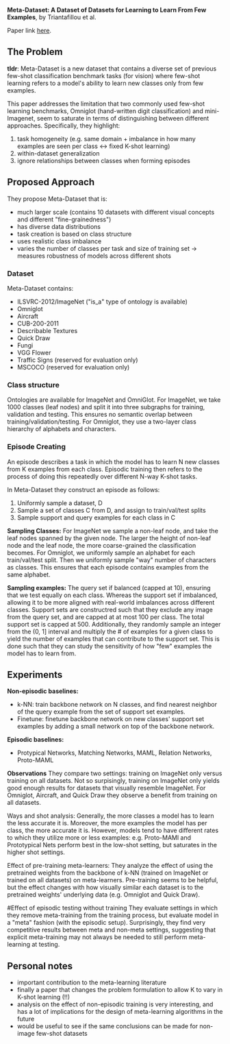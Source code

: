 **Meta-Dataset: A Dataset of Datasets for Learning to Learn From Few Examples**, by Triantafillou et al.

Paper link [here](https://arxiv.org/pdf/1903.03096.pdf).

## The Problem
**tldr**: Meta-Dataset is a new dataset that contains a diverse set of previous few-shot classification benchmark tasks (for vision) where few-shot learning refers to a model's ability to learn new classes only from few examples.

This paper addresses the limitation that two commonly used few-shot learning benchmarks, Omniglot (hand-written digit classification) and mini-Imagenet, seem to saturate in terms of distinguishing between different approaches. Specifically, they highlight:
1. task homogeneity (e.g. same domain + imbalance in how many examples are seen per class <-> fixed K-shot learning)
2. within-dataset generalization 
3. ignore relationships between classes when forming episodes

## Proposed Approach
They propose Meta-Dataset that is:
- much larger scale (contains 10 datasets with different visual concepts and different "fine-grainedness")
- has diverse data distributions
- task creation is based on class structure
- uses realistic class imbalance
- varies the number of classes per task and size of training set -> measures robustness of models across different shots

### Dataset
Meta-Dataset contains:
- ILSVRC-2012/ImageNet ("is_a" type of ontology is available)
- Omniglot
- Aircraft
- CUB-200-2011
- Describable Textures
- Quick Draw
- Fungi
- VGG Flower
- Traffic Signs (reserved for evaluation only)
- MSCOCO (reserved for evaluation only)

### Class structure
Ontologies are available for ImageNet and OmniGlot. For ImageNet, we take 1000 classes (leaf nodes) and split it into three subgraphs for training, validation and testing. This ensures no semantic overlap between training/validation/testing.
For Omniglot, they use a two-layer class hierarchy of alphabets and characters.

### Episode Creating
An episode describes a task in which the model has to learn N new classes from K examples from each class. Episodic training then refers to the process of doing this repeatedly over different N-way K-shot tasks. 

In Meta-Dataset they construct an episode as follows:
1. Uniformly sample a dataset, D
2. Sample a set of classes C from D, and assign to train/val/test splits
3. Sample support and query examples for each class in C

**Sampling Classes:** For ImageNet we sample a non-leaf node, and take the leaf nodes spanned by the given node. The larger the height of non-leaf node and the leaf node, the more coarse-grained the classification becomes.
For Omniglot, we uniformly sample an alphabet for each train/val/test split. Then we uniformly sample "way" number of characters as classes. This ensures that each episode contains examples from the same alphabet.

**Sampling examples:** The query set if balanced (capped at 10), ensuring that we test equally on each class. Whereas the support set if imbalanced, allowing it to be more aligned with real-world imbalances across different classes. Support sets are constructred such that they exclude any image from the query set, and are capped at at most 100 per class. The total support set is capped at 500. Additionally, they randomly sample an integer from the (0, 1] interval and multiply the # of examples for a given class to yield the number of examples that can contribute to the support set. This is done such that they can study the sensitivity of how "few" examples the model has to learn from.

## Experiments
**Non-episodic baselines:**  
- k-NN: train backbone network on N classes, and find nearest neighbor of the query example from the set of support set examples.
- Finetune: finetune backbone network on new classes' support set examples by adding a small network on top of the backbone network.

**Episodic baselines:**
- Protypical Networks, Matching Networks, MAML, Relation Networks, Proto-MAML

**Observations**
They compare two settings: training on ImageNet only versus training on all datasets. Not so surpisingly, training on ImageNet only yields good enough results for datasets that visually resemble ImageNet. For Omniglot, Aircraft, and Quick Draw they observe a benefit from training on all datasets.

Ways and shot analysis:
Generally, the more classes a model has to learn the less accurate it is. Moreover, the more examples the model has per class, the more accurate it is. However, models tend to have different rates to which they utilize more or less examples: e.g. Proto-MAMl and Prototypical Nets perform best in the low-shot setting, but saturates in the higher shot settings.

Effect of pre-training meta-learners:
They analyze the effect of using the pretrained weights from the backbone of k-NN (trained on ImageNet or trained on all datasets) on meta-learners.
Pre-training seems to be helpful, but the effect changes with how visually similar each dataset is to the pretrained weights' underlying data (e.g. Omniglot and Quick Draw).

#Effect of episodic testing without training
They evaluate settings in which they remove meta-training from the training process, but evaluate model in a "meta" fashion (with the episodic setup). Surprisingly, they find very competitive results between meta and non-meta settings, suggesting that explicit meta-training may not always be needed to still perform meta-learning at testing.

## Personal notes
- important contribution to the meta-learning literature
- finally a paper that changes the problem formulation to allow K to vary in K-shot learning (!!)
- analysis on the effect of non-episodic training is very interesting, and has a lot of implications for the design of meta-learning algorithms in the future
- would be useful to see if the same conclusions can be made for non-image few-shot datasets
